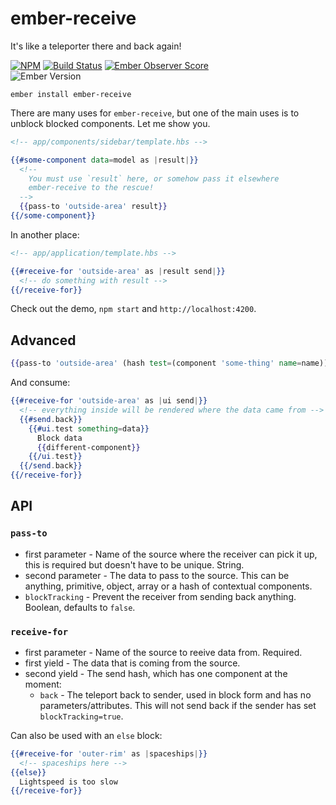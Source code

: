 # ember-receive

It's like a teleporter there and back again!

[![NPM][npm-badge-img]][npm-badge-link]
[![Build Status][travis-badge]][travis-badge-url]
[![Ember Observer Score][ember-observer-badge]][ember-observer-url]  
![Ember Version][ember-version]

```no-highlight
ember install ember-receive
```

There are many uses for `ember-receive`, but one of the main uses is to unblock blocked components. Let me show you.

```hbs
<!-- app/components/sidebar/template.hbs -->

{{#some-component data=model as |result|}}
  <!--
    You must use `result` here, or somehow pass it elsewhere
    ember-receive to the rescue!
  -->
  {{pass-to 'outside-area' result}}
{{/some-component}}
```

In another place:
```hbs
<!-- app/application/template.hbs -->

{{#receive-for 'outside-area' as |result send|}}
  <!-- do something with result -->
{{/receive-for}}
```

Check out the demo, `npm start` and `http://localhost:4200`.

## Advanced

```hbs
{{pass-to 'outside-area' (hash test=(component 'some-thing' name=name))}}
```

And consume:

```hbs
{{#receive-for 'outside-area' as |ui send|}}
  <!-- everything inside will be rendered where the data came from -->
  {{#send.back}}
    {{#ui.test something=data}}
      Block data
      {{different-component}}
    {{/ui.test}}
  {{/send.back}}
{{/receive-for}}
```

## API

### `pass-to`

* first parameter - Name of the source where the receiver can pick it up, this is required but doesn't have to be unique. String.
* second parameter - The data to pass to the source. This can be anything, primitive, object, array or a hash of contextual components.
* `blockTracking` - Prevent the receiver from sending back anything. Boolean, defaults to `false`.

### `receive-for`

* first parameter - Name of the source to reeive data from. Required.
* first yield - The data that is coming from the source.
* second yield - The send hash, which has one component at the moment:
  - `back` - The teleport back to sender, used in block form and has no parameters/attributes.
    This will not send back if the sender has set `blockTracking=true`.

Can also be used with an `else` block:

```hbs
{{#receive-for 'outer-rim' as |spaceships|}}
  <!-- spaceships here -->
{{else}}
  Lightspeed is too slow
{{/receive-for}}
```

[npm-badge-img]: https://badge.fury.io/js/ember-receive.svg
[npm-badge-link]: http://badge.fury.io/js/ember-receive
[travis-badge]: https://travis-ci.org/knownasilya/ember-receive.svg
[travis-badge-url]: https://travis-ci.org/knownasilya/ember-receive
[ember-observer-badge]: http://emberobserver.com/badges/ember-receive.svg
[ember-observer-url]: http://emberobserver.com/addons/ember-receive
[ember-version]: https://embadge.io/v1/badge.svg?start=2.3.0
